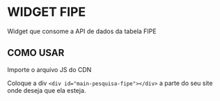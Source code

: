 # WIDGET FIPE
Widget que consome a API de dados da tabela FIPE

## COMO USAR

Importe o arquivo JS do CDN 

<script
  type="text/javascript"
  src="https://cdn.jsdelivr.net/gh/mouragilvan/widget-fipe@1.0.0/widget.js">
</script>

Coloque a div ```<div id="main-pesquisa-fipe"></div>``` a parte do seu site onde deseja que ela esteja.
